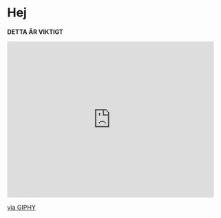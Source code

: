 # Hej

**DETTA ÄR VIKTIGT**

<iframe src="https://giphy.com/embed/l2SpS6MdfeYgPHZpC" width="480" height="362" frameBorder="0" class="giphy-embed" allowFullScreen></iframe><p><a href="https://giphy.com/gifs/zdf-astrid-lindgren-pippi-langstrumpf-kinderprogramm-l2SpS6MdfeYgPHZpC">via GIPHY</a></p>